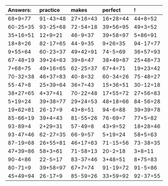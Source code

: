 | Answers: | practice | makes | perfect | ! |
| :--- | :--- | :--- | :--- | :--- |
| 68+9=77 | 91-43=48 | 27+16=43 | 16+28=44 | 44+8=52 | 
| 60-25=35 | 93-25=68 | 72-54=18 | 39+56=95 | 49+3=52 | 
| 35+16=51 | 12+9=21 | 46-9=37 | 39+58=97 | 5+86=91 | 
| 18+8=26 | 82-17=65 | 44-9=35 | 9+26=35 | 94-17=77 | 
| 9+55=64 | 60-23=37 | 49+42=91 | 74-5=69 | 36+57=93 | 
| 67-48=19 | 39+24=63 | 39+8=47 | 38+49=87 | 25+48=73 | 
| 7+68=75 | 49+16=65 | 62-25=37 | 67+4=71 | 19+23=42 | 
| 70-32=38 | 46+37=83 | 40-8=32 | 60-34=26 | 75-48=27 | 
| 55-47=8 | 25+39=64 | 36+7=43 | 15+36=51 | 30-12=18 | 
| 38+27=65 | 4+37=41 | 70-22=48 | 17+55=72 | 27+56=83 | 
| 5+19=24 | 39+38=77 | 29+24=53 | 48+18=66 | 84-56=28 | 
| 19+62=81 | 26-17=9 | 43+8=51 | 94-6=88 | 39+39=78 | 
| 85-66=19 | 39+4=43 | 81-55=26 | 76-69=7 | 77+5=82 | 
| 93-89=4 | 2+29=31 | 57-49=8 | 43+9=52 | 18+28=46 | 
| 93-47=46 | 62-27=35 | 66-9=57 | 5+19=24 | 58+5=63 | 
| 87-19=68 | 26+55=81 | 46+17=63 | 71-15=56 | 73-38=35 | 
| 47+39=86 | 58+3=61 | 71-58=13 | 20-2=18 | 3+8=11 | 
| 90-4=86 | 22-5=17 | 83-37=46 | 3+48=51 | 8+75=83 | 
| 80-71=9 | 39+58=97 | 67+7=74 | 91-19=72 | 91-5=86 | 
| 45+49=94 | 26-17=9 | 85-59=26 | 33+59=92 | 92-37=55 | 
